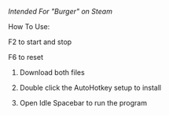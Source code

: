 *Intended For "Burger" on Steam*

How To Use:

  F2 to start and stop
  
  F6 to reset
  
1. Download both files

2. Double click the AutoHotkey setup to install

3. Open Idle Spacebar to run the program

